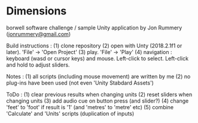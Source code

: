 # Dimensions
borwell software challenge / sample Unity application
by Jon Rummery (jonrummery@gmail.com)

Build instructions :
(1) clone repository
(2) open with Unty (2018.2.1f1 or later). 'File' -> 'Open Project'
(3) play. 'File' -> 'Play'
(4) navigation : keyboard (wasd or cursor keys) and mouse. Left-click to select. Left-click and hold to adjust sliders.

Notes :
(1) all scripts (including mouse movement) are written by me
(2) no plug-ins have been used (not even 'Unity Stabdard Assets')

ToDo : 
(1) clear previous results when changing units
(2) reset sliders when changing units
(3) add audio cue on button press (and slider?)
(4) change 'feet' to 'foot' if result is '1' (and 'metres' to 'metre' etc)
(5) combine 'Calculate' and 'Units' scripts (duplication of inputs)

